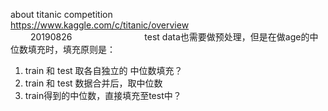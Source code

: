 about titanic competition  
https://www.kaggle.com/c/titanic/overview   
  　　
20190826　　　　　　　　
test data也需要做预处理，但是在做age的中位数填充时，填充原则是：  　　
1. train 和 test 取各自独立的 中位数填充？  
2. train 和 test 数据合并后，取中位数  
3. train得到的中位数，直接填充至test中？　
